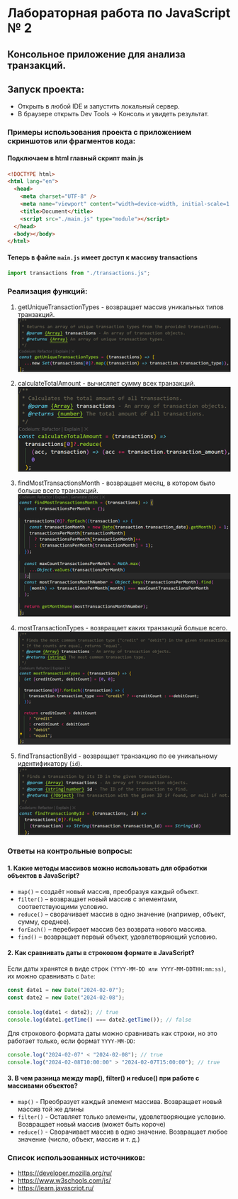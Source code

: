 # Лабораторная работа по JavaScript № 2

## Консольное приложение для анализа транзакций.

## Запуск проекта: 
- Открыть в любой IDE и запустить локальный сервер.
- В браузере открыть Dev Tools -> Консоль и увидеть результат.

### Примеры использования проекта с приложением скриншотов или фрагментов кода:

#### Подключаем в html главный скрипт main.js
``` html
<!DOCTYPE html>
<html lang="en">
  <head>
    <meta charset="UTF-8" />
    <meta name="viewport" content="width=device-width, initial-scale=1.0" />
    <title>Document</title>
    <script src="./main.js" type="module"></script>
  </head>
  <body></body>
</html>
```

#### Теперь в файле `main.js` имеет доступ к массиву transactions
```javascript
import transactions from "./transactions.js";
```
### Реализация функций: 

1. getUniqueTransactionTypes - возвращает массив уникальных типов транзакций.
![](./screenshots/1.png)

2. calculateTotalAmount - вычисляет сумму всех транзакций.
![](./screenshots/2.png)

3. findMostTransactionsMonth - возвращает месяц, в котором было больше всего транзакций.
![](./screenshots/3.png)

4. mostTransactionTypes - возвращает каких транзакций больше всего.
![](./screenshots/4.png)

5. findTransactionById - возвращает транзакцию по ее уникальному идентификатору (`id`).
![](./screenshots/5.png)

### Ответы на контрольные вопросы:

#### 1. Какие методы массивов можно использовать для обработки объектов в JavaScript?

- `map()` – создаёт новый массив, преобразуя каждый объект.
- `filter()` – возвращает новый массив с элементами, соответствующими условию.
- `reduce()` – сворачивает массив в одно значение (например, объект, сумму, среднее).
- `forEach()` – перебирает массив без возврата нового массива.
- `find()` – возвращает первый объект, удовлетворяющий условию.

#### 2. Как сравнивать даты в строковом формате в JavaScript?

Если даты хранятся в виде строк `(YYYY-MM-DD или YYYY-MM-DDTHH:mm:ss)`, их можно сравнивать с `Date`:
```javascript
const date1 = new Date("2024-02-07");
const date2 = new Date("2024-02-08");

console.log(date1 < date2); // true
console.log(date1.getTime() === date2.getTime()); // false
```
Для строкового формата даты можно сравнивать как строки, но это работает только, если формат `YYYY-MM-DD`:
```javascript
console.log("2024-02-07" < "2024-02-08"); // true
console.log("2024-02-08T10:00:00" > "2024-02-07T15:00:00"); // true
```

#### 3. В чем разница между map(), filter() и reduce() при работе с массивами объектов?
- `map()` -	Преобразует каждый элемент массива. Возвращает новый массив той же длины
- `filter()` - Оставляет только элементы, удовлетворяющие условию. Возвращает новый массив (может быть короче)
- `reduce()` - Сворачивает массив в одно значение. Возвращает любое значение (число, объект, массив и т. д.)

### Список использованных источников:
- https://developer.mozilla.org/ru/
- https://www.w3schools.com/js/
- https://learn.javascript.ru/

